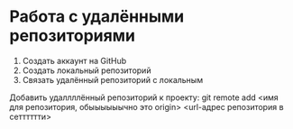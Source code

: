 # Работа с удалёнными репозиториями
1. Создать аккаунт на GitHub
2. Создать локальный репозиторий
3. Связать удалённый репозиторий с локальным

Добавить удаллллённый репозиторий к проекту: git remote add <имя для репозитория, обыыыыыычно это origin> <url-адрес репозитория в сетттттти>